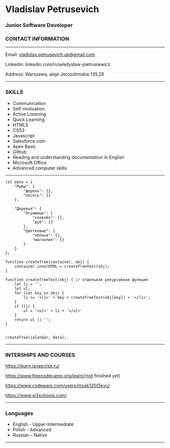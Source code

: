# Vladislav Petrusevich
### Junior Software Developer

### CONTACT INFORMATION
---


Email: vladislav.petrusevich.uk@gmail.com

Linkedin:
linkedin.com/in/władysław-pietrusiewicz

Address: Warszawa, aleje Jerozolimskie 135,26

---

### SKILLS
- Communication
- Self-motivation
- Active Listening
- Quick Learning
- HTML5
- CSS3
- Javascript
- Salesforce.com
- Apex Basic
- Github
- Reading and understanding
documentation in English
- Microsoft Office
- Advanced computer skills

---
```last saved code in webstorm
let data = {
    "Рыбы": {
        "форель": {},
        "лосось": {}
    },

    "Деревья": {
        "Огромные": {
            "секвойя": {},
            "дуб": {}
        },
        "Цветковые": {
            "яблоня": {},
            "магнолия": {}
        }
    }
};

function createTree(container, obj) {
    container.innerHTML = createTreeText(obj);
}

function createTreeText(obj) { // отдельная рекурсивная функция
    let li = '';
    let ul;
    for (let key in obj) {
        li += '<li>' + key + createTreeText(obj[key]) + '</li>';
    }
    if (li) {
        ul = '<ul>' + li + '</ul>'
    }
    return ul || '';
}


createTree(calendar, data);
```

---

### INTERSHIPS AND COURSES
https://learn.javascript.ru/

https://www.freecodecamp.org/learn/(not finished yet)

https://www.codewars.com/users/mosk120(5kyu)

https://www.w3schools.com/

---
### Languages
- English - Upper-Intermediate
- Polish - Advanced
- Russian - Native
---



